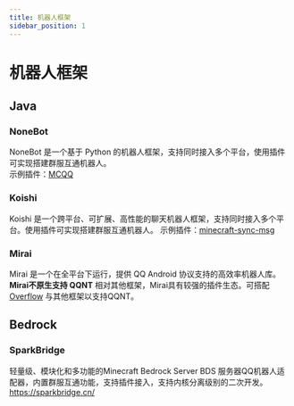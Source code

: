 ```yaml
---
title: 机器人框架
sidebar_position: 1
---
```


# 机器人框架
## Java
### NoneBot
NoneBot 是一个基于 Python 的机器人框架，支持同时接入多个平台，使用插件可实现搭建群服互通机器人。   
示例插件：[MCQQ](https://github.com/17TheWord/nonebot-plugin-mcqq)
### Koishi
Koishi 是一个跨平台、可扩展、高性能的聊天机器人框架，支持同时接入多个平台。使用插件可实现搭建群服互通机器人。 
示例插件：[minecraft-sync-msg](https://blog.iin0.cn/views/myblog/mc/koishiandmc.html)
### Mirai
Mirai 是一个在全平台下运行，提供 QQ Android 协议支持的高效率机器人库。
**Mirai不原生支持 QQNT** 相对其他框架，Mirai具有较强的插件生态。可搭配 [Overflow](https://github.com/MrXiaoM/overflow) 与其他框架以支持QQNT。
## Bedrock
### SparkBridge
轻量级、模块化和多功能的Minecraft Bedrock Server BDS 服务器QQ机器人适配器，内置群服互通功能，支持插件接入，支持内核分离级别的二次开发。
https://sparkbridge.cn/
